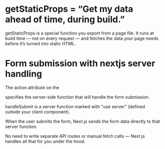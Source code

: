 # getStaticProps = “Get my data ahead of time, during build.”

getStaticProps is a special function you export from a page file. It runs at build time — not on every request — and fetches the data your page needs before it’s turned into static HTML.

# Form submission with nextjs server handling

The action attribute on the <form> specifies the server-side function that will handle the form submission.
<form action={handleSubmit}>
handleSubmit is a server function marked with "use server" (defined outside your client component).

When the user submits the form, Next.js sends the form data directly to that server function.

No need to write separate API routes or manual fetch calls — Next.js handles all that for you under the hood.

